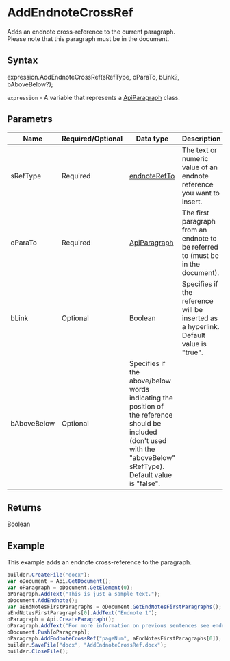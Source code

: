 # AddEndnoteCrossRef

Adds an endnote cross-reference to the current paragraph.
<br>Please note that this paragraph must be in the document.

## Syntax

expression.AddEndnoteCrossRef(sRefType, oParaTo, bLink?, bAboveBelow?);

`expression` - A variable that represents a [ApiParagraph](../ApiParagraph.md) class.

## Parametrs

| **Name** | **Required/Optional** | **Data type** | **Description** |
| ------------- | ------------- | ------------- | ------------- |
| sRefType | Required | [endnoteRefTo](../../../Enumerations/endnoteRefTo.md) | The text or numeric value of an endnote reference you want to insert. |
| oParaTo | Required | [ApiParagraph](../ApiParagraph.md) | The first paragraph from an endnote to be referred to (must be in the document). |
| bLink | Optional | Boolean | Specifies if the reference will be inserted as a hyperlink. Default value is "true". |
| bAboveBelow | Optional | 	Specifies if the above/below words indicating the position of the reference should be included (don't used with the "aboveBelow" sRefType). Default value is "false". |


## Returns

Boolean

## Example

This example adds an endnote cross-reference to the paragraph.

```javascript
builder.CreateFile("docx");
var oDocument = Api.GetDocument();
var oParagraph = oDocument.GetElement(0); 
oParagraph.AddText("This is just a sample text.");
oDocument.AddEndnote();
var aEndNotesFirstParagraphs = oDocument.GetEndNotesFirstParagraphs();
aEndNotesFirstParagraphs[0].AddText("Endnote 1");
oParagraph = Api.CreateParagraph();
oParagraph.AddText("For more information on previous sentences see endnote on page ");
oDocument.Push(oParagraph);
oParagraph.AddEndnoteCrossRef("pageNum", aEndNotesFirstParagraphs[0]);
builder.SaveFile("docx", "AddEndnoteCrossRef.docx");
builder.CloseFile();
```